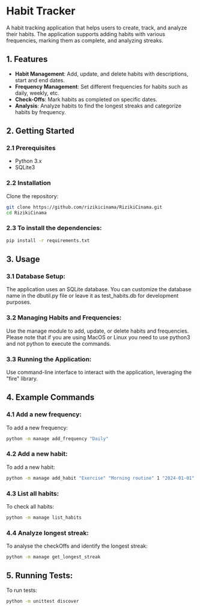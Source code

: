# Habit Tracker

A habit tracking application that helps users to create, track, and analyze their habits. The application supports adding habits with various frequencies, marking them as complete, and analyzing streaks.

## 1. Features

- **Habit Management**: Add, update, and delete habits with descriptions, start and end dates.
- **Frequency Management**: Set different frequencies for habits such as daily, weekly, etc.
- **Check-Offs**: Mark habits as completed on specific dates.
- **Analysis**: Analyze habits to find the longest streaks and categorize habits by frequency.

## 2. Getting Started

### 2.1 Prerequisites

- Python 3.x
- SQLite3

### 2.2 Installation

Clone the repository:

   ```bash
   git clone https://github.com/rizikicinama/RizikiCinama.git
   cd RizikiCinama
   ```

### 2.3 To install the dependencies:

   ```bash 
   pip install -r requirements.txt
   ```

## 3. Usage

### 3.1 Database Setup: 
The application uses an SQLite database. You can customize the  database name in the dbutil.py file or leave it as test_habits.db for development purposes.

### 3.2 Managing Habits and Frequencies: 
Use the manage module to add, update, or delete habits and frequencies. Please note that if you are using MacOS or Linux you need to use python3 and not python to execute the commands.

### 3.3 Running the Application: 
Use command-line interface to interact with the application, leveraging the "fire" library.

## 4. Example Commands

### 4.1 Add a new frequency:

To add a new frequency:

   ```bash 
   python -m manage add_frequency "Daily"
   ```

### 4.2 Add a new habit:

To add a new habit:
   ```bash 
   python -m manage add_habit "Exercise" "Morning routine" 1 "2024-01-01" "2024-12-31"
   ```

### 4.3 List all habits:

To check all habits:
   ```bash 
   python -m manage list_habits
   ```

### 4.4 Analyze longest streak:

To analyse the checkOffs and identify the longest streak:

   ```bash
   python -m manage get_longest_streak
   ```

## 5. Running Tests:

To run tests:

   ```bash 
   python -m unittest discover
   ```


